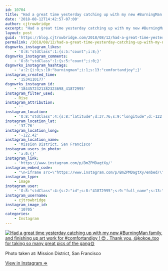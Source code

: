 ```yaml
---
id: 10704
title: "Had a great time yesterday catching up with my new #BurningMan family, and finishing up art work for #comfortandjoy ! &#x1f60d;\n.\nThank you, @kokoe_too for taking so many great pics of the gang&#x1f31e;"
date: '2018-08-12T14:42:57-07:00'
author: cjtrowbridge
excerpt: "Had a great time yesterday catching up with my new #BurningMan family, and finishing up art work for #comfortandjoy ! &#x1f60d;\n.\nThank you, @kokoe_too for taking so many great pics of the gang&#x1f31e;"
layout: post
guid: 'https://blog.cjtrowbridge.com/2018/08/12/had-a-great-time-yesterday-catching-up-with-my-new-burningman-family-and-finishing-up-art-work-for-comfortandjoy-%f0%9f%98%8d-thank-you-kokoe_too-for-taking-so-many-great-pics-of-the-gang/'
permalink: /2018/08/12/had-a-great-time-yesterday-catching-up-with-my-new-burningman-family-and-finishing-up-art-work-for-comfortandjoy-%f0%9f%98%8d-thank-you-kokoe_too-for-taking-so-many-great-pics-of-the-gang/
dsgnwrks_instagram_likes:
    - 'O:8:"stdClass":1:{s:5:"count";i:8;}'
dsgnwrks_instagram_comments:
    - 'O:8:"stdClass":1:{s:5:"count";i:0;}'
dsgnwrks_instagram_hashtags:
    - 'a:2:{i:0;s:10:"burningman";i:1;s:13:"comfortandjoy";}'
instagram_created_time:
    - '1534110177'
dsgnwrks_instagram_id:
    - '1844572321382323698_41872995'
instagram_filter_used:
    - Rise
instagram_attribution:
    - ''
instagram_location:
    - 'O:8:"stdClass":4:{s:8:"latitude";d:37.76;s:9:"longitude";d:-122.42;s:4:"name";s:31:"Mission District, San Francisco";s:2:"id";i:736208668;}'
instagram_location_lat:
    - '37.76'
instagram_location_long:
    - '-122.42'
instagram_location_name:
    - 'Mission District, San Francisco'
instagram_users_in_photo:
    - 'a:0:{}'
instagram_link:
    - 'https://www.instagram.com/p/BmZPMDagtXy/'
instagram_embed_code:
    - "\n<iframe src=\"https://www.instagram.com/p/BmZPMDagtXy/embed/\" width=\"612\" height=\"710\" frameborder=\"0\" scrolling=\"no\" allowtransparency=\"true\" class=\"insta-image-embed\"></iframe>\n"
instagram_type:
    - image
instagram_user:
    - 'O:8:"stdClass":4:{s:2:"id";s:8:"41872995";s:9:"full_name";s:13:"CJ Trowbridge";s:15:"profile_picture";s:141:"https://scontent.cdninstagram.com/vp/c93d7c6cca10c47382e1b61b6f66100c/5C07D31C/t51.2885-19/s150x150/13724650_1188772791164794_142557231_a.jpg";s:8:"username";s:12:"cjtrowbridge";}'
instagram_username:
    - cjtrowbridge
instagram_image_id:
    - '10705'
categories:
    - Instagram
---
```


[![Had a great time yesterday catching up with my new #BurningMan family, and finishing up art work for #comfortandjoy ! 😍
.
Thank you, @kokoe_too for taking so many great pics of the gang🌞](https://blog.cjtrowbridge.com/wp-content/uploads/2018/08/1534110177-1-1.jpg)](https://www.instagram.com/p/BmZPMDagtXy/)

Photo taken at: Mission District, San Francisco

[View in Instagram ⇒](https://www.instagram.com/p/BmZPMDagtXy/)